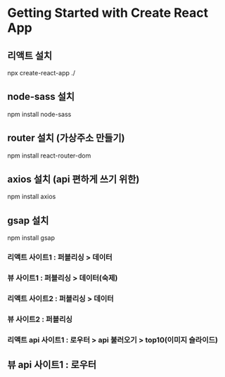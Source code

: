 # Getting Started with Create React App

## 리액트 설치

npx create-react-app ./

## node-sass 설치

npm install node-sass

## router 설치 (가상주소 만들기)

npm install react-router-dom

## axios 설치 (api 편하게 쓰기 위한)

npm install axios

## gsap 설치

npm install gsap

### 리액트 사이트1 : 퍼블리싱 > 데이터

### 뷰 사이트1 : 퍼블리싱 > 데이터(숙제)

### 리액트 사이트2 : 퍼블리싱 > 데이터

### 뷰 사이트2 : 퍼블리싱

### 리액트 api 사이트1 : 로우터 > api 불러오기 > top10(이미지 슬라이드)

## 뷰 api 사이트1 : 로우터
